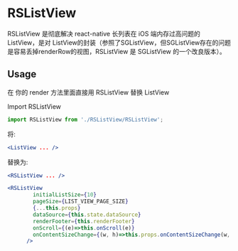 

# RSListView

RSListView 是彻底解决 react-native 长列表在 iOS 端内存过高问题的 ListView，是对 ListView的封装（参照了SGListView，但SGListView存在的问题是容易丢掉renderRow的视图，RSListView 是 SGListView 的一个改良版本）。

## Usage

在 你的 render 方法里面直接用 RSListView 替换 ListView

Import RSListView

```js
import RSListView from './RSListView/RSListView';
```

将:
```jsx
<ListView ... />
```
替换为:
```jsx
<RSListView ... />
```

```jsx
<RSListView
        initialListSize={10}
        pageSize={LIST_VIEW_PAGE_SIZE}
        {...this.props}
        dataSource={this.state.dataSource}
        renderFooter={this.renderFooter}
        onScroll={(e)=>this.onScroll(e)}
        onContentSizeChange={(w, h)=>this.props.onContentSizeChange(w, h)}
      />
```
